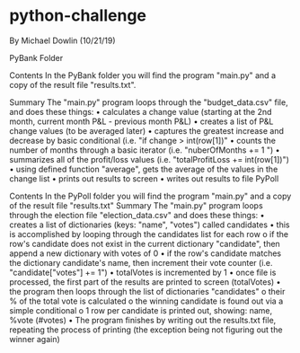 # python-challenge
By Michael Dowlin (10/21/19)

PyBank Folder
  
Contents
In the PyBank folder you will find the program "main.py" and a copy of the result file "results.txt".
  
Summary
The "main.py" program loops through the "budget_data.csv" file, and does these things:
•	calculates a change value (starting at the 2nd month, current month P&L - previous month P&L)
•	creates a list of P&L change values (to be averaged later)
•	captures the greatest increase and decrease by basic conditional (i.e. "if change > int(row[1])"
•	counts the number of months through a basic iterator (i.e. "nuberOfMonths += 1 ")
•	summarizes all of the profit/loss values (i.e. "totalProfitLoss += int(row[1])")
•	using defined function "average", gets the average of the values in the change list
•	prints out results to screen
•	writes out results to file
PyPoll
  
Contents
In the PyPoll folder you will find the program "main.py" and a copy of the result file "results.txt"
Summary
The "main.py" program loops through the election file "election_data.csv" and does these things:
•	creates a list of dictionaries (keys: "name", "votes") called candidates
•	this is accomplished by looping through the candidates list for each row
o	if the row's candidate does not exist in the current dictionary "candidate", then append a new dictionary with votes of 0
•	if the row's candidate matches the dictionary candidate's name, then increment their vote counter (i.e. "candidate["votes"] += 1")
•	totalVotes is incremented by 1
•	once file is processed, the first part of the results are printed to screen (totalVotes)
•	the program then loops through the list of dictionaries "candidates"
o	their % of the total vote is calculated
o	the winning candidate is found out via a simple conditional
o	1 row per candidate is printed out, showing: name, %vote (#votes)
•	The program finishes by writing out the results.txt file, repeating the process of printing (the exception being not figuring out the winner again)

